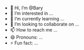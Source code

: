 - 👋 Hi, I’m @Bary
- 👀 I’m interested in ...
- 🌱 I’m currently learning ...
- 💞️ I’m looking to collaborate on ...
- 📫 How to reach me ...
- 😄 Pronouns: ...
- ⚡ Fun fact: ...

<!---
Legrandde/Legrandde is a ✨ special ✨ repository because its `README.md` (this file) appears on your GitHub profile.
You can click the Preview link to take a look at your changes.
--->
